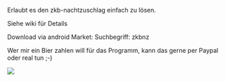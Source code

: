Erlaubt es den zkb-nachtzuschlag einfach zu lösen.

Siehe wiki für Details

Download via android Market: Suchbegriff: zkbnz

Wer mir ein Bier zahlen will für das Programm, kann das gerne per Paypal oder real tun ;-)


[![](https://www.paypal.com/en_US/i/btn/btn_donateCC_LG.gif)](https://www.paypal.com/cgi-bin/webscr?cmd=_donations&business=86AK4X2HMBRJE&lc=CH&item_name=soinwi%20zkbnz&currency_code=CHF&bn=PP%2dDonationsBF%3abtn_donateCC_LG%2egif%3aNonHosted)